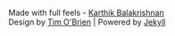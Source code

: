 

Made with full feels - [Karthik Balakrishnan](http://www.karthikbalakrishnan.com)
<br>
Design by [Tim O'Brien](http://t413.com/) | Powered by [Jekyll](http://jekyllrb.com)
